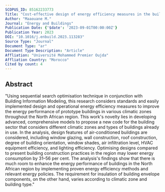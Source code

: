 ```yaml
---
SCOPUS_ID: 85162233773
Title: "Cost-effective design of energy efficiency measures in the building sector in North Africa using Building Information Modeling"
Author: "Maaouane M."
Journal: "Energy and Buildings"
Publication Date: {'$date': '2023-09-01T00:00:00Z'}
Publication Year: 2023
DOI: "10.1016/j.enbuild.2023.113283"
Source Type: "Journal"
Document Type: "ar"
Document Type Description: "Article"
Affliation: "Université Mohammed Premier Oujda"
Affliation Country: "Morocco"
Cited by count: 4
---
```


## Abstract
"Using sequential search optimisation technique in conjunction with Building Information Modeling, this research considers standards and easily implemented design and operational energy efficiency measures to improve the energy performance of prototype buildings in various climatic zones throughout the North African region. This work's novelty lies in developing advanced, comprehensive models to propose a new code for the building sector that considers different climatic zones and types of buildings already in use. In the analysis, design features of air-conditioned buildings are considered, including window glazing, wall construction, roof construction, degree of building orientation, window shades, air infiltration level, HVAC equipment efficiency, and lighting efficiency. Optimising designs compared to present building construction practices in the region may lower energy consumption by 31–56 per cent. The analysis's findings show that there is much room to enhance the energy performance of buildings in the North African region by implementing proven energy efficiency methods and relevant energy policies. The requirement for insulation of building envelope components, on the other hand, varies according to climatic zone and building type."
